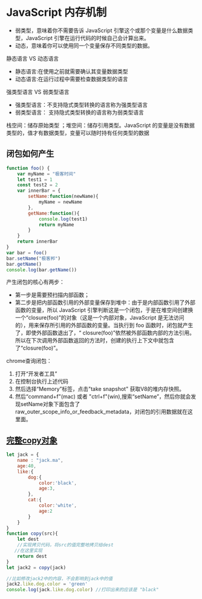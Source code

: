 # JavaScript 内存机制
- 弱类型，意味着你不需要告诉 JavaScript 引擎这个或那个变量是什么数据类型，JavaScript 引擎在运行代码的时候自己会计算出来。
- 动态，意味着你可以使用同一个变量保存不同类型的数据。

静态语言 VS 动态语言
- 静态语言:在使用之前就需要确认其变量数据类型
- 动态语言:在运行过程中需要检查数据类型的语言

强类型语言 VS 弱类型语言
- 强类型语言：不支持隐式类型转换的语言称为强类型语言
- 弱类型语言： 支持隐式类型转换的语言称为弱类型语言

栈空间：储存原始类型 ；堆空间：储存引用类型。JavaScript 的变量是没有数据类型的，值才有数据类型，变量可以随时持有任何类型的数据

## 闭包如何产生
```js
function foo() {
    var myName = "极客时间"
    let test1 = 1
    const test2 = 2
    var innerBar = { 
        setName:function(newName){
            myName = newName
        },
        getName:function(){
            console.log(test1)
            return myName
        }
    }
    return innerBar
}
var bar = foo()
bar.setName("极客邦")
bar.getName()
console.log(bar.getName())
```
产生闭包的核心有两步：
- 第一步是需要预扫描内部函数；
- 第二步是把内部函数引用的外部变量保存到堆中：由于是内部函数引用了外部函数的变量，所以 JavaScript 引擎判断这是一个闭包，于是在堆空间创建换一个“closure(foo)”的对象（这是一个内部对象，JavaScript 是无法访问的），用来保存所引用的外部函数的变量。当执行到 foo 函数时，闭包就产生了，即使外部函数退出了，“ closure(foo)”依然被外部函数内部的方法引用。所以在下次调用外部函数返回的方法时，创建的执行上下文中就包含了“closure(foo)”。

chrome查询闭包：
1. 打开“开发者工具”
2. 在控制台执行上述代码
3. 然后选择“Memory”标签，点击"take snapshot" 获取V8的堆内存快照。
4. 然后“command+f"(mac) 或者 "ctrl+f"(win),搜索“setName”，然后你就会发现setName对象下面包含了 raw_outer_scope_info_or_feedback_metadata，对闭包的引用数据就在这里面。

## [完整copy对象](./copy%20object.js)
```js
let jack = {
    name : "jack.ma",
    age:40,
    like:{
        dog:{
            color:'black',
            age:3,
        },
        cat:{
            color:'white',
            age:2
        }
    }
}
function copy(src){
    let dest
    //实现拷贝代码，将src的值完整地拷贝给dest
   //在这里实现
    return dest
}
let jack2 = copy(jack)

//比如修改jack2中的内容，不会影响到jack中的值
jack2.like.dog.color = 'green'
console.log(jack.like.dog.color) //打印出来的应该是 "black"
```


